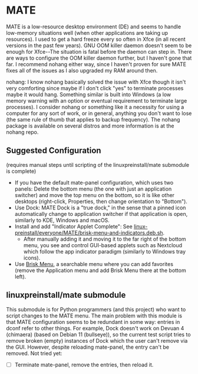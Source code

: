 # MATE

MATE is a low-resource desktop environment (DE) and seems to handle low-memory situations well (when other applications are taking up resources). I used to get a hard freeze every so often in Xfce (in all recent versions in the past few years). GNU OOM killer daemon doesn't seem to be enough for Xfce--The situation is fatal before the daemon can step in. There are ways to configure the OOM killer daemon further, but I haven't gone that far. I recommend nohang either way, since I haven't proven for sure MATE fixes all of the issues as I also upgraded my RAM around then.

nohang: I know nohang basically solved the issue with Xfce though it isn't very comforting since maybe if I don't click "yes" to terminate processes maybe it would hang. Something similar is built into Windows (a low memory warning with an option or eventual requirement to terminate large processes). I consider nohang or something like it a necessity for using a computer for any sort of work, or in general, anything you don't want to lose (the same rule of thumb that applies to backup frequency). The nohang package is available on several distros and more information is at the nohang repo.


## Suggested Configuration
(requires manual steps until scripting of the linuxpreinstall/mate submodule is complete)
- If you have the default mate-panel configuration, which uses two panels: Delete the bottom menu (the one with just an application switcher) and move the top menu on the bottom, so it is like other desktops (right-click, Properties, then change orientation to "Bottom").
- Use Dock: MATE Dock is a "true dock," in the sense that a pinned icon automatically change to application switcher if that application is open, similarly to KDE, Windows and macOS.
- Install and add "Indicator Applet Complete": See [linux-preinstall/everyone/MATE/brisk-menu-and-indicators.deb.sh](../../everyone/MATE/brisk-menu-and-indicators.deb.sh).
  - After manually adding it and moving it to the far right of the bottom menu, you see and control GUI-based applets such as Nextcloud which follow the app indicator paradigm (similarly to Windows tray icons).
- Use [Brisk Menu](brisk-menu.md), a searchable menu where you can add favorites (remove the Application menu and add Brisk Menu there at the bottom left).


## linuxpreinstall/mate submodule
This submodule is for Python programmers (and this project) who want to script changes to the MATE menu.
The main problem with this module is that MATE configuration seems to be redundant in some way: entries in dconf refer to other things.
For example, Dock doesn't work on Devuan 4 (chimaera) (based on Debian 11 (bullseye)), so the current test script tries to remove broken (empty) instances of Dock which the user can't remove via the GUI. However, despite reloading mate-panel, the entry can't be removed. Not tried yet:
- [ ] Terminate mate-panel, remove the entries, then reload it.
